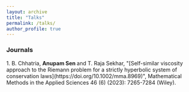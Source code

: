 ```yaml
---
layout: archive
title: "Talks"
permalink: /talks/
author_profile: true
---
```

<h3>Journals</h3>
1. B. Chhatria, <b>Anupam Sen </b> and T. Raja Sekhar, "[Self-similar viscosity approach to the Riemann problem for a strictly hyperbolic system of conservation laws](https://doi.org/10.1002/mma.8969)", Mathematical Methods in the Applied Sciences 46 (6) (2023): 7265-7284 (Wiley).
